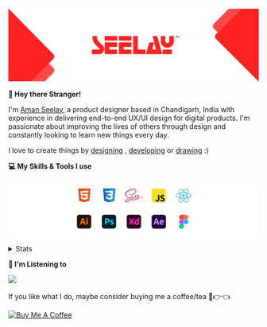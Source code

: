 [![banner](./images/seelay.svg)](https://www.seelay.in)

**👋 Hey there Stranger!**

I'm [Aman Seelay](https://www.seelay.in), a product designer based in Chandigarh, India with experience in delivering end-to-end UX/UI design for digital products. I'm passionate about improving the lives of others through design and constantly looking to learn new things every day.

I love to create things by [designing](https://www.seelay.in/#work) , [developing](https://www.seelay.in/#projects) or [drawing](https://art.seelay.in) :)

**💻 My Skills & Tools I use**

[![banner](./images/skills&tools.svg)](https://www.seelay.in/about)

<details>
  <summary>Stats</summary>

---

<!--START_SECTION:waka-->
![Profile Views](http://img.shields.io/badge/Profile%20Views-10-blue)

**🐱 My GitHub Data** 

> 🏆 445 Contributions in the Year 2022
 > 
> 📦 663.2 kB Used in GitHub's Storage 
 > 
> 💼 Opted to Hire
 > 
> 📜 1 Public Repository 
 > 
> 🔑 38 Private Repositories  
 > 
**I'm a Night 🦉** 

```text
🌞 Morning    138 commits    ████░░░░░░░░░░░░░░░░░░░░░   18.52% 
🌆 Daytime    101 commits    ███░░░░░░░░░░░░░░░░░░░░░░   13.56% 
🌃 Evening    186 commits    ██████░░░░░░░░░░░░░░░░░░░   24.97% 
🌙 Night      320 commits    ██████████░░░░░░░░░░░░░░░   42.95%

```
📅 **I'm Most Productive on Sunday** 

```text
Monday       149 commits    █████░░░░░░░░░░░░░░░░░░░░   20.0% 
Tuesday      116 commits    ████░░░░░░░░░░░░░░░░░░░░░   15.57% 
Wednesday    86 commits     ███░░░░░░░░░░░░░░░░░░░░░░   11.54% 
Thursday     79 commits     ██░░░░░░░░░░░░░░░░░░░░░░░   10.6% 
Friday       62 commits     ██░░░░░░░░░░░░░░░░░░░░░░░   8.32% 
Saturday     95 commits     ███░░░░░░░░░░░░░░░░░░░░░░   12.75% 
Sunday       158 commits    █████░░░░░░░░░░░░░░░░░░░░   21.21%

```


📊 **This Week I Spent My Time On** 

```text
⌚︎ Time Zone: Asia/Kolkata

💬 Programming Languages: 
Other                    2 hrs 57 mins       █████████░░░░░░░░░░░░░░░░   37.33% 
SCSS                     1 hr 34 mins        █████░░░░░░░░░░░░░░░░░░░░   19.92% 
JavaScript               1 hr 26 mins        ████░░░░░░░░░░░░░░░░░░░░░   18.15% 
JSON                     1 hr 9 mins         ███░░░░░░░░░░░░░░░░░░░░░░   14.65% 
Markdown                 19 mins             █░░░░░░░░░░░░░░░░░░░░░░░░   4.12%

🔥 Editors: 
VS Code                  5 hrs 13 mins       ████████████████░░░░░░░░░   65.84% 
Browser                  2 hrs 42 mins       ████████░░░░░░░░░░░░░░░░░   34.16%

💻 Operating System: 
Windows                  7 hrs 56 mins       █████████████████████████   100.0%

```

**I Mostly Code in JavaScript** 

```text
JavaScript               28 repos            █████████████████░░░░░░░░   70.0% 
TypeScript               12 repos            ███████░░░░░░░░░░░░░░░░░░   30.0%

```



 Last Updated on 20/12/2022 06:43:29 UTC
<!--END_SECTION:waka-->

---

 </details>

**🎵 I'm Listening to**

<object data="https://now-play.vercel.app/api/generate?uid=7a17a86e-d6b7-43b5-8d9c-1d6dae42a779" >

  <img src="https://now-play.vercel.app/api/generate?uid=7a17a86e-d6b7-43b5-8d9c-1d6dae42a779" />

</object>

If you like what I do, maybe consider buying me a coffee/tea 🥺👉👈

<a href="https://www.buymeacoffee.com/seelay" target="_blank"><img src="https://cdn.buymeacoffee.com/buttons/v2/default-red.png" alt="Buy Me A Coffee" width="150" ></a>
